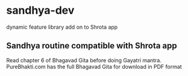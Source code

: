 # sandhya-dev
dynamic feature library add on to Shrota app
## Sandhya routine compatible with Shrota app
Read chapter 6 of Bhagavad Gita before doing Gayatri mantra.
PureBhakti.com has the full Bhagavad Gita for download in PDF format
